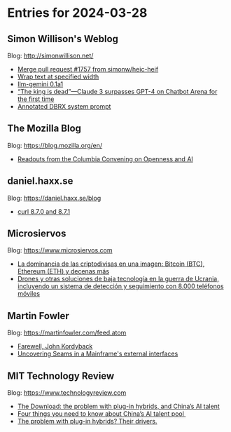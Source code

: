 # Entries for 2024-03-28
## Simon Willison's Weblog 
Blog: http://simonwillison.net/ 

- [Merge pull request #1757 from simonw/heic-heif](https://simonwillison.net/2024/Mar/28/merge-pull-request/#atom-everything)
- [Wrap text at specified width](https://simonwillison.net/2024/Mar/28/wrap-text-at-specified-width/#atom-everything)
- [llm-gemini 0.1a1](https://simonwillison.net/2024/Mar/28/llm-gemini-01a1/#atom-everything)
- [“The king is dead”—Claude 3 surpasses GPT-4 on Chatbot Arena for the first time](https://simonwillison.net/2024/Mar/27/the-king-is-dead/#atom-everything)
- [Annotated DBRX system prompt](https://simonwillison.net/2024/Mar/27/the-dbrx-system-prompt/#atom-everything)
## The Mozilla Blog 
Blog: https://blog.mozilla.org/en/ 

- [Readouts from the Columbia Convening on Openness and AI](https://blog.mozilla.org/en/mozilla/ai/readouts-columbia-convening/)
## daniel.haxx.se 
Blog: https://daniel.haxx.se/blog 

- [curl 8.7.0 and 8.7.1](https://daniel.haxx.se/blog/2024/03/27/curl-8-7-0/)
## Microsiervos 
Blog: https://www.microsiervos.com 

- [La dominancia de las criptodivisas en una imagen: Bitcoin (BTC), Ethereum (ETH) y decenas más](https://www.microsiervos.com/archivo/economia/dominancia-criptodivisas-bitcoin-btc-ethereum-eth.html)
- [Drones y otras soluciones de baja tecnología en la guerra de Ucrania, incluyendo un sistema de detección y seguimiento con 8.000 teléfonos móviles](https://www.microsiervos.com/archivo/drones/drones-soluciones-baja-tecnologia-guerra-ucrania-deteccion-telefonos-moviles.html)
## Martin Fowler 
Blog: https://martinfowler.com/feed.atom 

- [Farewell, John Kordyback](https://martinfowler.com/articles/kordyback-tribute.html)
- [Uncovering Seams in a Mainframe's external interfaces](https://martinfowler.com/articles/uncovering-mainframe-seams.html#Seams)
## MIT Technology Review 
Blog: https://www.technologyreview.com 

- [The Download: the problem with plug-in hybrids, and China’s AI talent](https://www.technologyreview.com/2024/03/27/1090191/the-download-the-problem-with-plug-in-hybrids-and-chinas-ai-talent/)
- [Four things you need to know about China’s AI talent pool ](https://www.technologyreview.com/2024/03/27/1090182/ai-talent-global-china-us/)
- [The problem with plug-in hybrids? Their drivers.](https://www.technologyreview.com/2024/03/27/1090172/the-problem-with-plug-in-hybrids-their-drivers/)